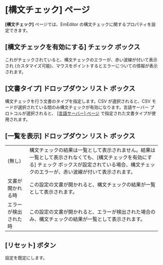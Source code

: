 # \[構文チェック\] ページ

**\[構文チェック\]** ページでは、EmEditor の構文チェックに関するプロパティを設定できます。

## \[構文チェックを有効にする\] チェック ボックス

これがチェックされていると、構文チェックのエラーが、赤い波線が付いて表示され (カスタマイズ可能)、マウスをポイントするとエラーについての情報が表示されます。

## \[文書タイプ\] ドロップダウン リスト ボックス

構文チェックを行う文書のタイプを指定します。CSV が選択されると、CSV モードが選択されている間のみ構文チェックが有効になります。言語サーバー プロトコルが選択されると、 [\[言語サーバー\] ページ](../language_server/index) で指定された文書タイプが使用されます。

## \[一覧を表示\] ドロップダウン リスト ボックス

|     |     |
| --- | --- |
| (無し) | 構文チェックの結果は一覧として表示されません。結果は一覧として表示されなくても、\[構文チェックを有効にする\] チェック ボックスが設定されている場合、構文チェックのエラーが、赤い波線が付いて表示されます。 |
| 文書が開かれる時 | この設定の文書が開かれると、構文チェックの結果が一覧として表示されます。 |
| エラーが検出された時 | この設定の文書が開かれると、エラーが検出された場合のみ、構文チェックの結果が一覧として表示されます。 |

## \[リセット\] ボタン

設定を既定にします。

